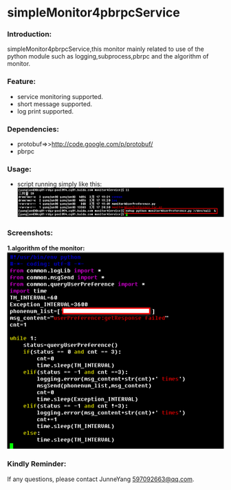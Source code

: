 simpleMonitor4pbrpcService
==========================    

### Introduction:
simpleMonitor4pbrpcService,this monitor mainly related to use of the python module such as logging,subprocess,pbrpc and the algorithm of monitor.    

### Feature:
* service monitoring supported.
* short message supported.
* log print supported.    
    
### Dependencies:
* protobuf=>>http://code.google.com/p/protobuf/
* pbrpc

### Usage:
* script running simply like this:    
![image](screenshot/method_of_script_running.png)

### Screenshots:    
**1.algorithm of the monitor:**    
![image](screenshot/algorithm_of_monitor.png)    

### Kindly Reminder:
If any questions, please contact JunneYang 597092663@qq.com.
